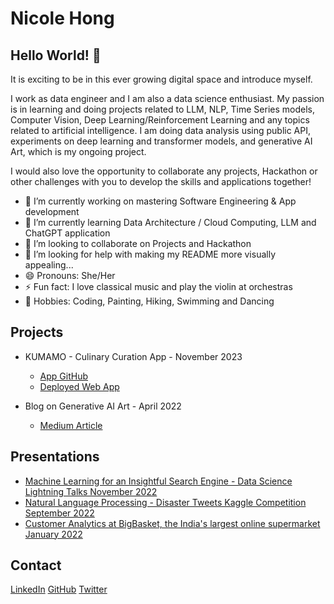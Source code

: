 # Nicole Hong

## Hello World! 👋

It is exciting to be in this ever growing digital space and introduce myself.

I work as data engineer and I am also a data science enthusiast. My passion is in learning and doing projects related to LLM, NLP, Time Series models, Computer Vision, Deep Learning/Reinforcement Learning and any topics related to artificial intelligence. I am doing data analysis using public API, experiments on deep learning and transformer models, and generative AI Art, which is my ongoing project.

I would also love the opportunity to collaborate any projects, Hackathon or other challenges with you to develop the skills and applications together! 

- 🔭 I’m currently working on mastering Software Engineering & App development
- 🌱 I’m currently learning Data Architecture / Cloud Computing, LLM and ChatGPT application
- 👯 I’m looking to collaborate on Projects and Hackathon
- 🤔 I’m looking for help with making my README more visually appealing...
- 😄 Pronouns: She/Her
- ⚡ Fun fact: I love classical music and play the violin at orchestras
- :rocket: Hobbies: Coding, Painting, Hiking, Swimming and Dancing

## Projects

* KUMAMO - Culinary Curation App - November 2023
  - [App GitHub](https://github.com/Nicole-Hong/culinary_curation_app)
  - [Deployed Web App](https://nicole-hong.github.io/culinary_curation_app/)

* Blog on Generative AI Art - April 2022
  - [Medium Article](https://hnicole01.medium.com/generative-ai-art-understanding-beyond-the-ai-algorithm-4a8d081c2c3a)


## Presentations

* [Machine Learning for an Insightful Search Engine - Data Science Lightning Talks November 2022](https://www.youtube.com/watch?v=p30f7P6pbqc)
* [Natural Language Processing - Disaster Tweets Kaggle Competition September 2022](https://www.youtube.com/watch?v=VubB8mmL64E)
* [Customer Analytics at BigBasket, the India's largest online supermarket January 2022](https://www.youtube.com/watch?v=bnzHCwtDfqY)


## Contact
[LinkedIn](https://www.linkedin.com/in/nicolehhong/)
[GitHub](https://github.com/Nicole-Hong)
[Twitter](https://twitter.com/CastleQueen007)


